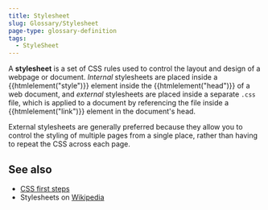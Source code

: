 ```yaml
---
title: Stylesheet
slug: Glossary/Stylesheet
page-type: glossary-definition
tags:
  - StyleSheet
---
```


A **stylesheet** is a set of CSS rules used to control the layout and design of a webpage or document. _Internal_ stylesheets are placed inside a {{htmlelement("style")}} element inside the {{htmlelement("head")}} of a web document, and _external_ stylesheets are placed inside a separate `.css` file, which is applied to a document by referencing the file inside a {{htmlelement("link")}} element in the document's head.

External stylesheets are generally preferred because they allow you to control the styling of multiple pages from a single place, rather than having to repeat the CSS across each page.

## See also

- [CSS first steps](/en-US/docs/Learn/CSS/First_steps)
- Stylesheets on [Wikipedia](<https://en.wikipedia.org/wiki/Style_sheet_(web_development)>)
